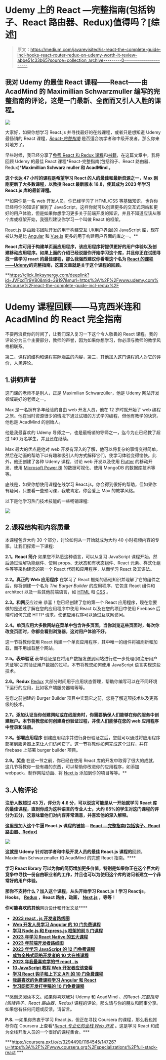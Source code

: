 # Udemy 上的 React —完整指南(包括钩子、React 路由器、Redux)值得吗？[综述]

> 原文：<https://medium.com/javarevisited/is-react-the-complete-guide-incl-hooks-react-router-redux-on-udemy-worth-it-review-abbe51c33b65?source=collection_archive---------0----------------------->

## 我对 Udemy 的最佳 React 课程——React——由 AcadMind 的 Maximillian Schwarzmuller 编写的完整指南的评论，这是一门最新、全面而又引人入胜的课程。

[![](img/d7806543d7639d0eb51211604579fe25.png)](https://click.linksynergy.com/deeplink?id=JVFxdTr9V80&mid=39197&murl=https%3A%2F%2Fwww.udemy.com%2Fcourse%2Freact-the-complete-guide-incl-redux%2F)

大家好，如果你想学习 React.js 并寻找最好的在线课程，或者只是想知道 Udemy 最畅销的 React 课程，[*React-完整指南*](https://click.linksynergy.com/deeplink?id=JVFxdTr9V80&mid=39197&murl=https%3A%2F%2Fwww.udemy.com%2Fcourse%2Freact-the-complete-guide-incl-redux%2F) 是否适合初学者和中级开发者，那么你来对地方了。

早些时候，我已经分享了[免费 React 和 Redux 课程](/javarevisited/top-10-free-courses-to-learn-react-js-c14edbd3b35f)和[书籍](/javarevisited/5-best-react-js-books-for-beginners-and-experienced-web-developers-e7b90b1ab9d2)，在这篇文章中，我将回顾 Udemy 的最佳 React 课程*React-完整指南(包括钩子、React 路由器、Redux)***Maximillian Schwarz muller 和 AcadMind **。****

**这个长达 47 小时的课程是希望学习 React 的人的最佳和最新资源之一，Max 刚刚更新了大多数课程，以教授 React 最新版本 16.8，使其成为 2023 年学习 React.js 库的最新课程。**

**如果你是一名 web 开发人员，你已经学习了 HTML/CSS 等基础知识，也许你已经将你的知识扩展到了 JavaScript，这样你就可以创建更多的交互式网站和更好的用户体验，但是如果你想学习更多关于前端开发的知识，并且不知道应该从哪个库或框架开始，我强烈建议你学习一个叫做 React 的框架。

[React.js](https://reactjs.org/) 是由脸书团队开发的用于构建交互 UI(用户界面)的 JavaScript 库，现在被认为是比 [Angular](/javarevisited/10-courses-to-learn-angular-for-web-development-6da1bd2856dc?source=---------8------------------) 和 [Vue.js](/javarevisited/top-5-online-courses-to-learn-vue-js-in-2021-249e66b60646) 更多的用于构建用户界面的库之一。**

**React 库可用于构建单页面应用程序，该应用程序将提供更好的用户体验以及创建移动应用程序。如果上面的介绍已经说服你开始学习这个库，并且你正在试图寻找一些学习 react 的最佳课程，那么我强烈建议你看看这个名为 [**React 的课程——Udemy**](https://click.linksynergy.com/deeplink?id=JVFxdTr9V80&mid=39197&murl=https%3A%2F%2Fwww.udemy.com%2Fcourse%2Freact-the-complete-guide-incl-redux%2F)的完整指南，这篇文章就是关于这个课程的回顾。**

**<https://click.linksynergy.com/deeplink?id=JVFxdTr9V80&mid=39197&murl=https%3A%2F%2Fwww.udemy.com%2Fcourse%2Freact-the-complete-guide-incl-redux%2F>  

# Udemy 课程回顾——马克西米连和 AcadMind 的 React 完全指南

不要再浪费你的时间了，让我们深入复习一下这个令人敬畏的 React 课程。我的评论分为三个主要部分，教师的声誉，因为如果你想学习，你必须与教师的教学风格相联系。

第二，课程的结构和课程实际涵盖的内容，第三，其他加入这门课程的人对它的评价，人民评论。

## 1.讲师声誉

这门课的老师不是别人，正是 Maximilian Schwarzüller，他是 Udemy 网站开发领域最好的老师之一。

Max 是一名拥有多年经验的自由 web 开发人员，他在 12 岁时就开始了 web 编程之旅。他在当时资源很少的情况下通过试错的方式学习编程，但他有教学的诀窍。他也是 AcadMind 的创始人。

他是我最喜欢的 Udemy 导师之一，也是最畅销的导师之一，迄今为止已经教了超过 140 万名学生，并且还在继续。

Max 最大的优点是他对 web 开发有深入的了解，他可以将复杂的事情变得简单，然后在动画的帮助下以有趣和吸引人的方式解释它们，使学习体验变得愉快。此外，他还创建了各种 Udemy 课程，讨论 web 开发以及使用 [Flutter](https://click.linksynergy.com/deeplink?id=JVFxdTr9V80&mid=39197&murl=https%3A%2F%2Fwww.udemy.com%2Fcourse%2Flearn-flutter-dart-to-build-ios-android-apps%2F) 的移动开发、使用 [Microsoft Power BI](https://click.linksynergy.com/deeplink?id=JVFxdTr9V80&mid=39197&murl=https%3A%2F%2Fwww.udemy.com%2Fcourse%2Fpowerbi-complete-introduction%2F) 的数据可视化、使用 MongoDB 的数据库技术等等。

底线是，如果你想使用课程在线学习 React.js，你会得到很好的帮助，但如果你有疑问，只要看一些预习课，我敢肯定，你会爱上 Max 的教学风格。

以下是他学习热门技术技能的一些畅销课程:

[![](img/4f53f7cb0c9d41f59d3215b274ff52d8.png)](https://click.linksynergy.com/deeplink?id=JVFxdTr9V80&mid=39197&murl=https%3A%2F%2Fwww.udemy.com%2Fuser%2Fmaximilian-schwarzmuller%2F)

## 2.课程结构和内容质量

本课程包含大约 30 个部分，讨论如何从一开始就成为大约 40 小时视频内容的专家。让我们探索一下课程:

**2.1。React 简介**
如果您不熟悉这种语言，可以从复习 JavaScript 课程开始，然后通过理解功能组件、使用 props、无状态和有状态组件、React 元素、样式化组件等等来构建您的第一个 React 代码和应用程序，从而学习 React 及其语法。

**2.2。真正的 Web 应用程序**
在学习了 React 框架的基础知识并理解了它的组件之后，你将创建一个名为 *The Burger Builder* 的应用程序，它包含 React 组件和 architect 以及一些其他前端语言，如 [HTML](/javarevisited/top-10-free-courses-to-learn-html-5-css-3-and-web-development-872d62d97a97) 和 [CSS](/javarevisited/10-best-css-online-courses-for-beginners-and-experienced-developers-54aa2e8c0253) 。

**2.3。和网**反应过来
恭喜！您已经创建了您的第一个 React 应用程序，现在您要做的是通过了解在您的应用程序中使用 React 以及在您的项目中使用 Firebase 后端时如何完成 HTTP 请求，使该应用程序可以通过互联网访问。

**2.4。单页应用大多数网站在菜单中包含许多页面，当你浏览这些页面时，每次你改变页面时，你都会看到浏览器，这对用户体验不好。**

这一节将教你使用 React 构建一个单页应用程序，其中唯一的组件将被刷新和加载，而不用加载整个网站。

**2.5。表单验证**
表单验证是在将用户数据发送到网站进行进一步处理(如注册用户凭证等)之前验证用户数据的过程。本节将教您如何使用 JavaScript 语言实现这些技术。

**2.6。Redux**
[Redux](https://react-redux.js.org/) 大部分时间用于应用状态管理，帮助你编写可以在不同环境下运行的应用，比如客户端服务器端等等。

在您之前创建的 Burger Builder 项目中实现它之前，您将了解这项技术以及更高级的技术。

**2.7。添加认证当你创建网站或在线服务时，你需要确保人们能够在你的服务中创建账户。本节将教您如何创建身份验证过程，并使人们能够在您的 web 应用程序中登录和注册。**

**2.8。部署应用程序**
创建应用程序并进行身份验证之后，您就可以通过将应用程序部署到服务器上来让人们访问它了。这一节将教你如何完成这个过程，并在 firebase 上部署 burger builder 项目。

**2.9。奖金**
在这一节之前，你已经在使用 React 库的开发中取得了很大的成就，这几节将教你一些有趣的东西，可以帮助你改进你的应用程序，如添加 webpack、制作网站动画、将 [Next.js](/javarevisited/7-best-online-courses-to-learn-next-js-for-react-developers-ced862a3864) 添加到你的项目等等。** 

## **3.人物评论**

**注册人数超过 43 万，评分为 4.6 分，可以说这可能是从一开始就学习 React 库的最佳课程，直到你成为这种语言的专业人士，大约 65%的学生对这门课程的评分为五分，这意味着他们对内容非常满意，并喜欢他的深入解释。**

**这里是加入这个牛逼 React.js 课程的链接— [**React —完整指南(包括钩子、React 路由器、Redux)**](https://click.linksynergy.com/deeplink?id=JVFxdTr9V80&mid=39197&murl=https%3A%2F%2Fwww.udemy.com%2Fcourse%2Freact-the-complete-guide-incl-redux%2F)**

**[![](img/f296da4205d15db6e954ccb47a35c7f6.png)](https://click.linksynergy.com/deeplink?id=JVFxdTr9V80&mid=39197&murl=https%3A%2F%2Fwww.udemy.com%2Fcourse%2Freact-the-complete-guide-incl-redux%2F)**

**这就是 Udemy 针对初学者和中级开发人员的最佳 React.js 课程的**回顾，Maximilian Schwarzmuller 和 AcadMind 的完整 React 指南。****

**学习 React library 可以为你的简历增加更多价值，特别是如果你正在这个巨大的竞争中寻找一份自由职业者的工作，并且也可以为使用这个库的访问者建立一个非常好的用户体验。**

**那你不支持什么？加入这个课程，从头开始学习 React.js！学习 Reactjs，Hooks， [Redux](https://javarevisited.blogspot.com/2018/08/top-5-react-js-and-redux-courses-to-learn-online.html#axzz5r06B3egD) ，React 路由，动画， [Next.js](https://www.java67.com/2020/07/top-5-courses-to-learn-nextjs-in-2020.html) ，等等！**

**你可能喜欢的其他**网页设计和开发文章****

*   **[2023 react . js 开发者路线图](https://javarevisited.blogspot.com/2018/10/the-2018-react-developer-roadmap.html)**
*   **[Web 开发人员学习 Angular 的 10 门免费课程](https://javarevisited.blogspot.com/2019/04/10-free-angular-and-react-courses-for.html)**
*   **[学习 Node.js 和 Express.js 框架的前 5 门课程](http://javarevisited.blogspot.sg/2018/01/top-5-nodejs-and-express-js-online-courses-for-web-developers.html)**
*   **[2023 年学习 React Native 的五大课程](/@javinpaul/top-5-react-native-courses-for-mobile-application-developers-b82febdf8a46?source=---------112------------------)**
*   **[2023 年前端开发者路线图](https://javarevisited.blogspot.com/2019/02/the-2019-web-developer-roadmap.html)**
*   **[2023 年学习 JavaScript 的 12 门免费课程](/javarevisited/12-free-courses-to-learn-javascript-and-es6-for-beginners-and-experienced-developers-aa35874c9a32)**
*   **[成为全栈式网络开发者的 10 大在线课程](/@javinpaul/top-10-online-courses-to-become-a-fullstack-web-developer-in-2020-d608a6b63232)**
*   **[2023 年我最喜欢学的书 react . js](/javarevisited/5-best-react-js-books-for-beginners-and-experienced-web-developers-e7b90b1ab9d2)**
*   **[10 JavaScript 教程 Web 开发者应该查看](https://javarevisited.blogspot.com/2018/06/top-10-courses-to-learn-javascript-in.html)**
*   **[学习 React 钩子和上下文 API 的 10 门免费课程](/javarevisited/top-10-free-courses-to-learn-react-js-c14edbd3b35f)**
*   **[我最喜欢的免费课程学习 Angular 和 React](/javarevisited/10-free-angular-and-react-js-courses-from-udemy-and-coursera-best-of-lot-e67f7d811e6b)**
*   **[学习网页开发打字稿的 10 门免费课程](/javarevisited/top-10-free-typescript-courses-to-learn-online-best-of-lot-44bce9da41d1)**

**感谢您阅读本文。如果你喜欢我对 Udemy 和 AcadMind *、*的*React-完整指南(包括钩子、React 路由器、Redux)* 课程的评论，那么请与你的朋友和同事分享。如果您有任何问题或反馈，请留言。

**P.S.** —如果你热衷于学习 React.js，但正在寻找 Coursera 的课程，那么我也推荐你在 Coursera 上查看*[*React 专业化的全栈 Web 开发*](https://coursera.pxf.io/c/3294490/1164545/14726?u=https%3A%2F%2Fwww.coursera.org%2Fspecializations%2Ffull-stack-react) 。这是学习 React 和成为全栈开发人员的一个很好的课程集合。***

***<https://coursera.pxf.io/c/3294490/1164545/14726?u=https%3A%2F%2Fwww.coursera.org%2Fspecializations%2Ffull-stack-react> ***